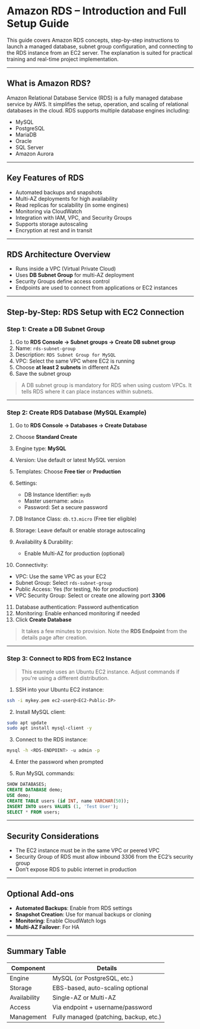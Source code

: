 # Amazon RDS – Introduction and Full Setup Guide

This guide covers Amazon RDS concepts, step-by-step instructions to launch a managed database, subnet group configuration, and connecting to the RDS instance from an EC2 server. The explanation is suited for practical training and real-time project implementation.

---

## What is Amazon RDS?

Amazon Relational Database Service (RDS) is a fully managed database service by AWS. It simplifies the setup, operation, and scaling of relational databases in the cloud. RDS supports multiple database engines including:

* MySQL
* PostgreSQL
* MariaDB
* Oracle
* SQL Server
* Amazon Aurora

---

## Key Features of RDS

* Automated backups and snapshots
* Multi-AZ deployments for high availability
* Read replicas for scalability (in some engines)
* Monitoring via CloudWatch
* Integration with IAM, VPC, and Security Groups
* Supports storage autoscaling
* Encryption at rest and in transit

---

## RDS Architecture Overview

* Runs inside a VPC (Virtual Private Cloud)
* Uses **DB Subnet Group** for multi-AZ deployment
* Security Groups define access control
* Endpoints are used to connect from applications or EC2 instances

---

## Step-by-Step: RDS Setup with EC2 Connection

### Step 1: Create a DB Subnet Group

1. Go to **RDS Console → Subnet groups → Create DB subnet group**
2. Name: `rds-subnet-group`
3. Description: `RDS Subnet Group for MySQL`
4. VPC: Select the same VPC where EC2 is running
5. Choose **at least 2 subnets** in different AZs
6. Save the subnet group

> A DB subnet group is mandatory for RDS when using custom VPCs. It tells RDS where it can place instances within subnets.

---

### Step 2: Create RDS Database (MySQL Example)

1. Go to **RDS Console → Databases → Create Database**
2. Choose **Standard Create**
3. Engine type: **MySQL**
4. Version: Use default or latest MySQL version
5. Templates: Choose **Free tier** or **Production**
6. Settings:

   * DB Instance Identifier: `mydb`
   * Master username: `admin`
   * Password: Set a secure password
7. DB Instance Class: `db.t3.micro` (Free tier eligible)
8. Storage: Leave default or enable storage autoscaling
9. Availability & Durability:

   * Enable Multi-AZ for production (optional)
10. Connectivity:

* VPC: Use the same VPC as your EC2
* Subnet Group: Select `rds-subnet-group`
* Public Access: Yes (for testing, No for production)
* VPC Security Group: Select or create one allowing port **3306**

11. Database authentication: Password authentication
12. Monitoring: Enable enhanced monitoring if needed
13. Click **Create Database**

> It takes a few minutes to provision. Note the **RDS Endpoint** from the details page after creation.

---

### Step 3: Connect to RDS from EC2 Instance

> This example uses an Ubuntu EC2 instance. Adjust commands if you're using a different distribution.

1. SSH into your Ubuntu EC2 instance:

```bash
ssh -i mykey.pem ec2-user@<EC2-Public-IP>
```

2. Install MySQL client:

```bash
sudo apt update
sudo apt install mysql-client -y
```

3. Connect to the RDS instance:

```bash
mysql -h <RDS-ENDPOINT> -u admin -p
```

4. Enter the password when prompted

5. Run MySQL commands:

```sql
SHOW DATABASES;
CREATE DATABASE demo;
USE demo;
CREATE TABLE users (id INT, name VARCHAR(50));
INSERT INTO users VALUES (1, 'Test User');
SELECT * FROM users;
```

---

## Security Considerations

* The EC2 instance must be in the same VPC or peered VPC
* Security Group of RDS must allow inbound 3306 from the EC2’s security group
* Don’t expose RDS to public internet in production

---

## Optional Add-ons

* **Automated Backups**: Enable from RDS settings
* **Snapshot Creation**: Use for manual backups or cloning
* **Monitoring**: Enable CloudWatch logs
* **Multi-AZ Failover**: For HA

---

## Summary Table

| Component    | Details                                |
| ------------ | -------------------------------------- |
| Engine       | MySQL (or PostgreSQL, etc.)            |
| Storage      | EBS-based, auto-scaling optional       |
| Availability | Single-AZ or Multi-AZ                  |
| Access       | Via endpoint + username/password       |
| Management   | Fully managed (patching, backup, etc.) |
